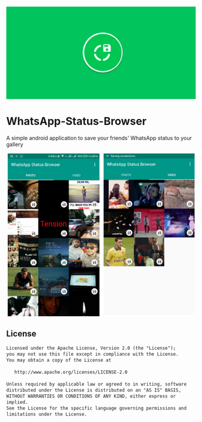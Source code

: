 ![Cover](extras/cover.jpg "WhatsApp-Status-Browser")

# WhatsApp-Status-Browser
A simple android application to save your friends' WhatsApp status to your gallery

![Screenshot 1](extras/screenshots_2.jpg "Screenshot 1")

License
-------

    Licensed under the Apache License, Version 2.0 (the "License");
    you may not use this file except in compliance with the License.
    You may obtain a copy of the License at

       http://www.apache.org/licenses/LICENSE-2.0

    Unless required by applicable law or agreed to in writing, software
    distributed under the License is distributed on an "AS IS" BASIS,
    WITHOUT WARRANTIES OR CONDITIONS OF ANY KIND, either express or implied.
    See the License for the specific language governing permissions and
    limitations under the License.
